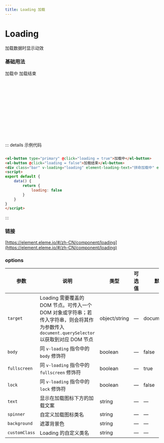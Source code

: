 ```yaml
---
title: Loading 加载
---
```


# Loading

加载数据时显示动效

### 基础用法

<div class="m-example">
    <el-button type="primary" @click="loading = true">加载中</el-button>
    <el-button @click="loading = false">加载结束</el-button>
    <div class="bar" v-loading="loading" element-loading-text="拼命加载中" element-loading-background="transparent" style=";height: 200px;"></div>
</div>

::: details 示例代码

```html

<el-button type="primary" @click="loading = true">加载中</el-button>
<el-button @click="loading = false">加载结束</el-button>
<div class="bar" v-loading="loading" element-loading-text="拼命加载中" element-loading-background="transparent" style="height: 200px;"></div>
<script>
export default {
    data() {
        return {
            loading: false
        }
    }
}
</script>
```

:::

<script>
export default {
    data() {
        return {
            loading: false
        }
    }
}
</script>

### 链接

[https://element.eleme.io/#/zh-CN/component/loading](https://element.eleme.io/#/zh-CN/component/loading)

### options

| 参数          | 说明                                                                                                                                      | 类型          | 可选值 | 默认值        |
| ------------- | ----------------------------------------------------------------------------------------------------------------------------------------- | ------------- | ------ | ------------- |
| `target`      | Loading 需要覆盖的 DOM 节点。可传入一个 DOM 对象或字符串；若传入字符串，则会将其作为参数传入`document.querySelector`以获取到对应 DOM 节点 | object/string | —      | document.body |
| `body`        | 同 `v-loading` 指令中的 `body` 修饰符                                                                                                     | boolean       | —      | false         |
| `fullscreen`  | 同 `v-loading` 指令中的 `fullscreen` 修饰符                                                                                               | boolean       | —      | true          |
| `lock`        | 同 `v-loading` 指令中的 `lock` 修饰符                                                                                                     | boolean       | —      | false         |
| `text`        | 显示在加载图标下方的加载文案                                                                                                              | string        | —      | —             |
| `spinner`     | 自定义加载图标类名                                                                                                                        | string        | —      | —             |
| `background`  | 遮罩背景色                                                                                                                                | string        | —      | —             |
| `customClass` | Loading 的自定义类名                                                                                                                      | string        | —      | —             |

<div>
    <contributor :maintainer="['agua']" :members="['cmd', 'agua']"></contributor>
</div>
